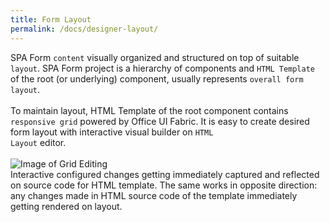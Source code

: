 ```yaml
---
title: Form Layout
permalink: /docs/designer-layout/
---
```

SPA Form <code>content</code> visually organized and structured on top of suitable <code>layout</code>. SPA Form project is a hierarchy of components and <code>HTML Template</code> of the root (or underlying) component, usually represents <code>overall form layout</code>.
<br/>
<br/>
To maintain layout, HTML Template of the root component contains <code>responsive grid</code> powered by Office UI Fabric. It is easy to create desired form layout with interactive visual builder on <code>HTML Layout</code> editor. 
<br/>
<br/>
![Image of Grid Editing](/img/form-gridediting.gif)
<br/>
Interactive configured changes getting immediately captured and reflected on source code for HTML template. The same works in opposite direction: any changes made in HTML source code of the template immediately getting rendered on layout.